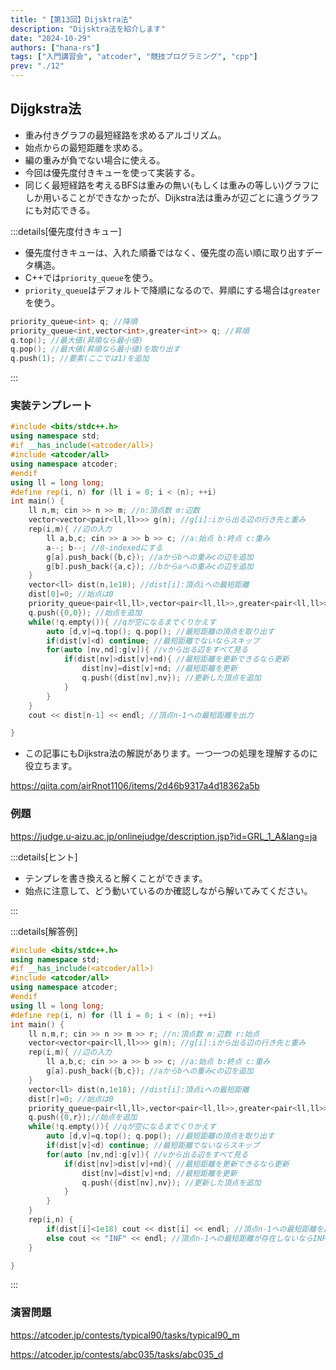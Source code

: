 ```yaml
---
title: "【第13回】Dijsktra法"
description: "Dijsktra法を紹介します"
date: "2024-10-29"
authors: ["hana-rs"]
tags: ["入門講習会", "atcoder", "競技プログラミング", "cpp"]
prev: "./12"
---
```


## Dijgkstra法

- 重み付きグラフの最短経路を求めるアルゴリズム。
- 始点からの最短距離を求める。
- 編の重みが負でない場合に使える。
- 今回は優先度付きキューを使って実装する。
- 同じく最短経路を考えるBFSは重みの無い(もしくは重みの等しい)グラフにしか用いることができなかったが、Dijkstra法は重みが辺ごとに違うグラフにも対応できる。

:::details[優先度付きキュー]

- 優先度付きキューは、入れた順番ではなく、優先度の高い順に取り出すデータ構造。
- C++では`priority_queue`を使う。
- `priority_queue`はデフォルトで降順になるので、昇順にする場合は`greater`を使う。

```cpp
priority_queue<int> q; //降順
priority_queue<int,vector<int>,greater<int>> q; //昇順
q.top(); //最大値(昇順なら最小値)
q.pop(); //最大値(昇順なら最小値)を取り出す
q.push(1); //要素(ここでは1)を追加
```

:::

### 実装テンプレート

```cpp
#include <bits/stdc++.h>
using namespace std;
#if __has_include(<atcoder/all>)
#include <atcoder/all>
using namespace atcoder;
#endif
using ll = long long;
#define rep(i, n) for (ll i = 0; i < (n); ++i)
int main() {
    ll n,m; cin >> n >> m; //n:頂点数 m:辺数
    vector<vector<pair<ll,ll>>> g(n); //g[i]:iから出る辺の行き先と重み
    rep(i,m){ //辺の入力
        ll a,b,c; cin >> a >> b >> c; //a:始点 b:終点 c:重み
        a--; b--; //0-indexedにする
        g[a].push_back({b,c}); //aからbへの重みcの辺を追加
        g[b].push_back({a,c}); //bからaへの重みcの辺を追加
    }
    vector<ll> dist(n,1e18); //dist[i]:頂点iへの最短距離
    dist[0]=0; //始点は0
    priority_queue<pair<ll,ll>,vector<pair<ll,ll>>,greater<pair<ll,ll>>> q; //{最短距離,頂点}を昇順にする優先度付きキュー
    q.push({0,0}); //始点を追加
    while(!q.empty()){ //qが空になるまでくりかえす
        auto [d,v]=q.top(); q.pop(); //最短距離の頂点を取り出す
        if(dist[v]<d) continue; //最短距離でないならスキップ
        for(auto [nv,nd]:g[v]){ //vから出る辺をすべて見る
            if(dist[nv]>dist[v]+nd){ //最短距離を更新できるなら更新
                dist[nv]=dist[v]+nd; //最短距離を更新
                q.push({dist[nv],nv}); //更新した頂点を追加
            }
        }
    }
    cout << dist[n-1] << endl; //頂点n-1への最短距離を出力

}
```

- この記事にもDijkstra法の解説があります。一つ一つの処理を理解するのに役立ちます。

<https://qiita.com/airRnot1106/items/2d46b9317a4d18362a5b>

### 例題

<https://judge.u-aizu.ac.jp/onlinejudge/description.jsp?id=GRL_1_A&lang=ja>

:::details[ヒント]

- テンプレを書き換えると解くことができます。
- 始点に注意して、どう動いているのか確認しながら解いてみてください。

:::

:::details[解答例]

```cpp
#include <bits/stdc++.h>
using namespace std;
#if __has_include(<atcoder/all>)
#include <atcoder/all>
using namespace atcoder;
#endif
using ll = long long;
#define rep(i, n) for (ll i = 0; i < (n); ++i)
int main() {
    ll n,m,r; cin >> n >> m >> r; //n:頂点数 m:辺数 r:始点
    vector<vector<pair<ll,ll>>> g(n); //g[i]:iから出る辺の行き先と重み
    rep(i,m){ //辺の入力
        ll a,b,c; cin >> a >> b >> c; //a:始点 b:終点 c:重み
        g[a].push_back({b,c}); //aからbへの重みcの辺を追加
    }
    vector<ll> dist(n,1e18); //dist[i]:頂点iへの最短距離
    dist[r]=0; //始点は0
    priority_queue<pair<ll,ll>,vector<pair<ll,ll>>,greater<pair<ll,ll>>> q; //{最短距離,頂点}を昇順にする優先度付きキュー
    q.push({0,r});//始点を追加
    while(!q.empty()){ //qが空になるまでくりかえす
        auto [d,v]=q.top(); q.pop(); //最短距離の頂点を取り出す
        if(dist[v]<d) continue; //最短距離でないならスキップ
        for(auto [nv,nd]:g[v]){ //vから出る辺をすべて見る
            if(dist[nv]>dist[v]+nd){ //最短距離を更新できるなら更新
                dist[nv]=dist[v]+nd; //最短距離を更新
                q.push({dist[nv],nv}); //更新した頂点を追加
            }
        }
    }
    rep(i,n) {
        if(dist[i]<1e18) cout << dist[i] << endl; //頂点n-1への最短距離を出力
        else cout << "INF" << endl; //頂点n-1への最短距離が存在しないならINFを出力
    }

}

```

:::

### 演習問題

<https://atcoder.jp/contests/typical90/tasks/typical90_m>

<https://atcoder.jp/contests/abc035/tasks/abc035_d>
